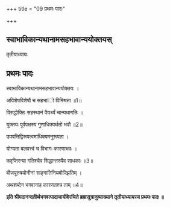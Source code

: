 +++
title = "09 प्रथमः पादः"

+++


## स्वाभाविकान्यथानामसहभावान्ययोक्तयस्

तृतीयाध्यायः

## प्रथमः पादः

स्वाभाविकान्यथानामसहभावान्ययोक्तयः ।

अविशेषविशेषौ च सहभाIो विमिश्रता ॥1॥

विरुद्धोक्तिः सहस्थानं वैयर्थ्यं चान्यथागतिः ।

युक्तयः पूर्वपक्षस्य गुणाधिक्यर्थतो भवौ ॥2॥

उपपत्तिद्विरूपत्वमाधिक्यमनुरूपता ।

योग्यता बलवत्त्वं च विभागः कारणाभवः ।

क्लृप्तिरन्या गतिश्चैव सिद्धान्तस्यैव साधकाः ॥3॥

बीजपूरुषयोनीनां सङ्गातिनियमोज्झितिम् ।

अथशब्देन भगवानाह कारणतश्च ताम् ॥4॥

**इति श्रीमदानन्दतीर्थभगवत्पादाचार्यविरचिते ब्रह्मसूत्रानुव्याख्याने तृतीयाध्यायस्य प्रथमः पादः ॥**

